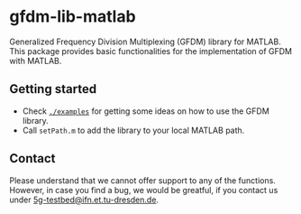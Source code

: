 # gfdm-lib-matlab
Generalized Frequency Division Multiplexing (GFDM) library for MATLAB. This package provides basic functionalities for the implementation of GFDM with MATLAB.

## Getting started
* Check [`./examples`](https://github.com/vodafone-chair/gfdm-lib-matlab/tree/master/examples) for getting some ideas on how to use the GFDM library.
* Call `setPath.m` to add the library to your local MATLAB path.

## Contact
Please understand that we cannot offer support to any of the functions. However, in case you find a bug, we would be greatful, if
you contact us under <5g-testbed@ifn.et.tu-dresden.de>.
